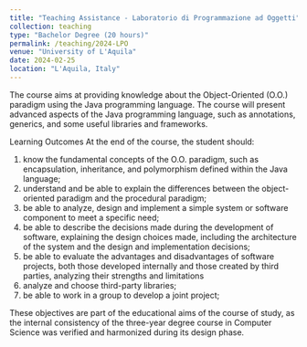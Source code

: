 ```yaml
---
title: "Teaching Assistance - Laboratorio di Programmazione ad Oggetti"
collection: teaching
type: "Bachelor Degree (20 hours)"
permalink: /teaching/2024-LPO
venue: "University of L'Aquila"
date: 2024-02-25
location: "L'Aquila, Italy"
---
```


The course aims at providing knowledge about the Object-Oriented (O.O.) paradigm using the Java programming language. The course will present advanced aspects of the Java programming language, such as annotations, generics, and some useful libraries and frameworks.

Learning Outcomes
At the end of the course, the student should:
1. know the fundamental concepts of the O.O. paradigm, such as encapsulation, inheritance, and polymorphism defined within the Java language;
2. understand and be able to explain the differences between the object-oriented paradigm and the procedural paradigm;
3. be able to analyze, design and implement a simple system or software component to meet a specific need;
4. be able to describe the decisions made during the development of software, explaining the design choices made, including the architecture of the system and the design and implementation decisions;
5. be able to evaluate the advantages and disadvantages of software projects, both those developed internally and those created by third parties, analyzing their strengths and limitations
8. analyze and choose third-party libraries;
7. be able to work in a group to develop a joint project;

These objectives are part of the educational aims of the course of study, as the internal consistency of the three-year degree course in Computer Science was verified and harmonized during its design phase.
